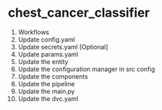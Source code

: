# chest_cancer_classifier

1. Workflows
2. Update config.yaml
3. Update secrets.yaml [Optional]
4. Update params.yaml
5. Update the entity
6. Update the configuration manager in src config
7. Update the components
8. Update the pipeline
9. Update the main.py
10. Update the dvc.yaml
